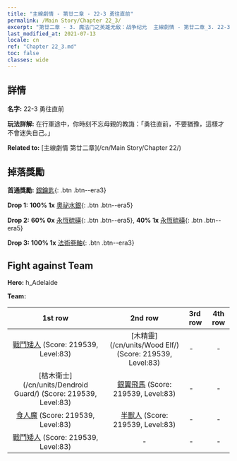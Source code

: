```yaml
---
title: "主線劇情 - 第廿二章 - 22-3 勇往直前"
permalink: /Main Story/Chapter 22_3/
excerpt: "第廿二章 - 3. 魔法门之英雄无敌：战争纪元  主線劇情 - 第廿二章_3. 22-3 勇往直前"
last_modified_at: 2021-07-13
locale: cn
ref: "Chapter 22_3.md"
toc: false
classes: wide
---
```


## 詳情

 **名字:** 22-3 勇往直前

 **玩法詳解:** 在行軍途中，你時刻不忘母親的教誨：「勇往直前，不要猶豫，這樣才不會迷失自己。」

 **Related to:** [主線劇情 第廿二章](/cn/Main Story/Chapter 22/)

## 掉落獎勵

 **首通獎勵:** [銀鑰匙](/cn/Items/con_693/){: .btn .btn--era3}

 **Drop 1:** **100% 1x** [奧祕水銀](/cn/Items/mat_77/){: .btn .btn--era5}

 **Drop 2:** **60% 0x** [永恆硫磺](/cn/Items/mat_71/){: .btn .btn--era5}, **40% 1x** [永恆硫磺](/cn/Items/mat_71/){: .btn .btn--era5}

 **Drop 3:** **100% 1x** [法術卷軸](/cn/Items/con_694/){: .btn .btn--era3}


## Fight against Team
 **Hero:** h_Adelaide

 **Team:**


  | 1st row | 2nd row | 3rd row | 4th row |
  |:----:|:----:|:----|:----:|
  | [戰鬥矮人](/cn/units/Dwarf/) (Score: 219539, Level:83)  | [木精靈](/cn/units/Wood Elf/) (Score: 219539, Level:83)  | - | - |
  | [枯木衛士](/cn/units/Dendroid Guard/) (Score: 219539, Level:83)  | [銀翼飛馬](/cn/units/Pegasus/) (Score: 219539, Level:83)  | - | - |
  | [食人魔](/cn/units/Ogre/) (Score: 219539, Level:83)  | [半獸人](/cn/units/Orc/) (Score: 219539, Level:83)  | - | - |
  | [戰鬥矮人](/cn/units/Dwarf/) (Score: 219539, Level:83)  | - | - | - |


